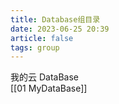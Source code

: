 ```yaml
---
title: Database组目录
date: 2023-06-25 20:39
article: false
tags: group
---
```


我的云 DataBase  
[[01 MyDataBase]]
